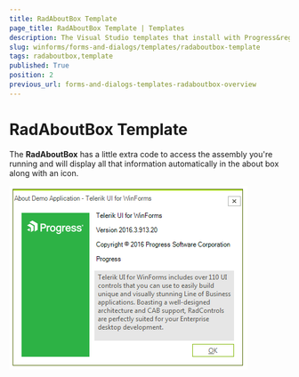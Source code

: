 ```yaml
---
title: RadAboutBox Template
page_title: RadAboutBox Template | Templates
description: The Visual Studio templates that install with Progress&reg; Telerik&reg; UI for WinForms let you add RadForm and ShapedForm to your application without any coding steps. 
slug: winforms/forms-and-dialogs/templates/radaboutbox-template
tags: radaboutbox,template
published: True
position: 2
previous_url: forms-and-dialogs-templates-radaboutbox-overview
---
```


# RadAboutBox Template

The __RadAboutBox__ has a little extra code to access the assembly you're running and will display all that information automatically in the about box along with an icon.

![forms-and-dialogs-templates-radaboutbox-overview 001](images/forms-and-dialogs-templates-radaboutbox-overview001.png)


